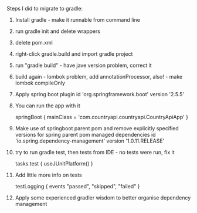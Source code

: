 Steps I did to migrate to gradle:

1. Install gradle - make it runnable from command line
2. run gradle init and delete wrappers
3. delete pom.xml
4. right-click gradle.build and import gradle project
5. run "gradle build" - have jave version problem, correct it
6. build again - lombok problem, add annotationProcessor, also! - make lombok compileOnly
7. Apply spring boot plugin 
   id 'org.springframework.boot' version '2.5.5'
8. You can run the app with it

    springBoot {
       mainClass = 'com.countryapi.countryapi.CountryApiApp'
    }

9. Make use of springboot parent pom and remove explicitly specified versions for spring parent pom managed dependencies
   id 'io.spring.dependency-management' version '1.0.11.RELEASE'

10. try to run gradle test, then tests from IDE - no tests were run, fix it
    
    tasks.test {
        useJUnitPlatform()
    }
    
11. Add little more info on tests
    
    testLogging {
        events "passed", "skipped", "failed"
    }
    
12. Apply some experienced gradler wisdom to better organise dependency management
